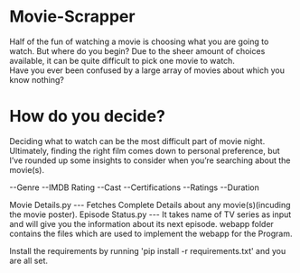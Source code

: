 ﻿# Movie-Scrapper

Half of the fun of watching a movie is choosing what you are going to watch. 
But where do you begin? Due to the sheer amount of choices available, it can be 
quite difficult to pick one movie to watch.                
Have you ever been confused by a large array of movies about which you know nothing?

# How do you decide?
                
Deciding what to watch can be the most difficult part of movie night. Ultimately, 
finding the right film comes down to personal preference,
but I’ve rounded up some insights to consider when you’re searching about the movie(s).

--Genre
--IMDB Rating
--Cast
--Certifications
--Ratings
--Duration

Movie Details.py --- Fetches Complete Details about any movie(s)(incuding the movie poster).
Episode Status.py --- It takes name of TV series as input and will give you the information about
			its next episode.
webapp folder contains the files which are used to implement the webapp for the Program.


Install the requirements by running 'pip install -r requirements.txt' and you are all set.

                
